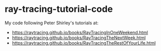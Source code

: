 
# ray-tracing-tutorial-code

My code following Peter Shirley's tutorials at:
- https://raytracing.github.io/books/RayTracingInOneWeekend.html
- https://raytracing.github.io/books/RayTracingTheNextWeek.html
- https://raytracing.github.io/books/RayTracingTheRestOfYourLife.html
